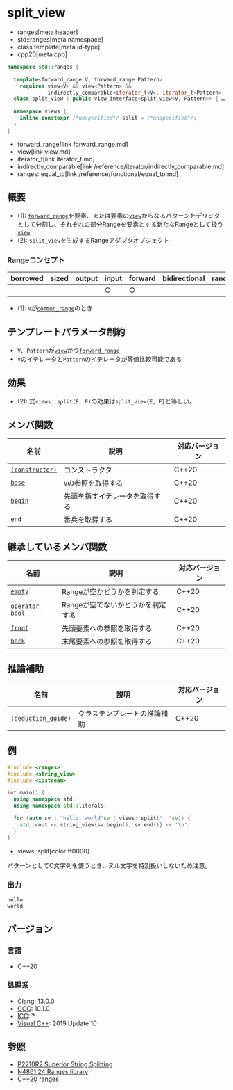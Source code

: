 # split_view
* ranges[meta header]
* std::ranges[meta namespace]
* class template[meta id-type]
* cpp20[meta cpp]

```cpp
namespace std::ranges {

  template<forward_range V, forward_range Pattern>
    requires view<V> && view<Pattern> &&
             indirectly_comparable<iterator_t<V>, iterator_t<Pattern>, ranges::equal_to>
  class split_view : public view_interface<split_view<V, Pattern>> { …… };   // (1)

  namespace views {
    inline constexpr /*unspecified*/ split = /*unspecified*/;                // (2)
  }
}
```
* forward_range[link forward_range.md]
* view[link view.md]
* iterator_t[link iterator_t.md]
* indirectly_comparable[link /reference/iterator/indirectly_comparable.md]
* ranges::equal_to[link /reference/functional/equal_to.md]


## 概要

- (1): [`forward_range`](forward_range.md)を要素、または要素の[`view`](view.md)からなるパターンをデリミタとして分割し、それぞれの部分Rangeを要素とする新たなRangeとして扱う[`view`](view.md)
- (2): `split_view`を生成するRangeアダプタオブジェクト

### Rangeコンセプト

| borrowed | sized | output | input | forward | bidirectional | random_access | contiguous | common | viewable | view |
|----------|-------|--------|-------|---------|---------------|---------------|------------|--------|----------|------|
|          |       |        | ○    | ○      |               |               |            | (1)    | ○       | ○   |

- (1): `V`が[`common_range`](common_range.md)のとき

## テンプレートパラメータ制約

- `V`、`Pattern`が[`view`](view.md)かつ[`forward_range`](input_range.md)
- `V`のイテレータと`Pattern`のイテレータが等値比較可能である

## 効果

- (2): 式`views::split(E, F)`の効果は`split_view{E, F}`と等しい。

## メンバ関数

| 名前                                             | 説明                             | 対応バージョン |
|--------------------------------------------------|----------------------------------|----------------|
| [`(constructor)`](spliy_view/op_constructor.md.nolink)  | コンストラクタ                   | C++20          |
| [`base`](spliy_view/base.md.nolink)                     | `V`の参照を取得する              | C++20          |
| [`begin`](spliy_view/begin.md.nolink)                   | 先頭を指すイテレータを取得する   | C++20          |
| [`end`](spliy_view/end.md.nolink)                       | 番兵を取得する                   | C++20          |

## 継承しているメンバ関数

| 名前                                         | 説明                              | 対応バージョン |
|----------------------------------------------|-----------------------------------|----------------|
| [`empty`](view_interface/empty.md)           | Rangeが空かどうかを判定する       | C++20          |
| [`operator bool`](view_interface/op_bool.md) | Rangeが空でないかどうかを判定する | C++20          |
| [`front`](view_interface/front.md)           | 先頭要素への参照を取得する        | C++20          |
| [`back`](view_interface/back.md)             | 末尾要素への参照を取得する        | C++20          |

## 推論補助

| 名前                                                  | 説明                         | 対応バージョン |
|-------------------------------------------------------|------------------------------|----------------|
| [`(deduction_guide)`](spliy_view/op_deduction_guide.md.nolink) | クラステンプレートの推論補助 | C++20          |

## 例
```cpp example
#include <ranges>
#include <string_view>
#include <iostream>

int main() {
  using namespace std;
  using namespace std::literals;

  for (auto sv : "hello, world"sv | views::split(", "sv)) {
    std::cout << string_view{sv.begin(), sv.end()} << '\n';
  }
}
```
* views::split[color ff0000]

パターンとしてC文字列を使うとき、ヌル文字を特別扱いしないため注意。

### 出力
```
hello
world
```

## バージョン
### 言語
- C++20

### 処理系
- [Clang](/implementation.md#clang): 13.0.0
- [GCC](/implementation.md#gcc): 10.1.0
- [ICC](/implementation.md#icc): ?
- [Visual C++](/implementation.md#visual_cpp): 2019 Update 10

## 参照
- [P2210R2 Superior String Splitting](http://www.open-std.org/jtc1/sc22/wg21/docs/papers/2021/p2210r2.html)
- [N4861 24 Ranges library](https://timsong-cpp.github.io/cppwp/n4861/ranges)
- [C++20 ranges](https://techbookfest.org/product/5134506308665344)
